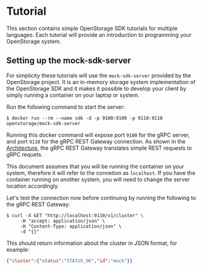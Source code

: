 # Tutorial

This section contains simple OpenStorage SDK tutorials for multiple
languages. Each tutorial will provide an introduction to programming
your OpenStorage system.

## Setting up the mock-sdk-server
For simplicity these tutorials will use the `mock-sdk-server` provided by the
OpenStorage project. It is an in-memory storage system implementation of the
OpenStorage SDK and it makes it possible to develop your client by simply
running a container on your laptop or system.

Run the following command to start the server:

```
$ docker run --rm --name sdk -d -p 9100:9100 -p 9110:9110 openstorage/mock-sdk-server
```

Running this docker command will expose port `9100` for the gRPC server, and
port `9110` for the gRPC REST Gateway connection. As shown in the [Architecture](arch.html),
the gRPC REST Gateway translates simple REST requests to gRPC requets.

This document assumes that you will be running the container on your system,
therefore it will refer to the connetion as `localhost`. If you have the container
running on another system, you will need to change the server location
accordingly.

Let's test the connection now before continuing by running the following to the
gRPC REST Gateway:

```
$ curl -X GET "http://localhost:9110/v1/cluster" \
     -H "accept: application/json" \
	 -H "Content-Type: application/json" \
	 -d "{}"
```

This should return information about the cluster in JSON format, for example:

```json
{"cluster":{"status":"STATUS_OK","id":"mock"}}
```
